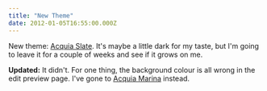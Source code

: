 ```yaml
---
title: "New Theme"
date: 2012-01-05T16:55:00.000Z
---
```

New theme: [Acquia Slate](http://fusiondrupalthemes.com/theme/acquia-slate). It's maybe a little dark for my taste, but I'm going to leave it for a couple of weeks and see if it grows on me.

**Updated:** It didn't. For one thing, the background colour is all wrong in the edit preview page. I've gone to [Acquia Marina](http://fusiondrupalthemes.com/theme/acquia-marina) instead.
